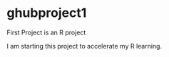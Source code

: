 # ghubproject1
First Project
is an R project

I am starting this project to accelerate my R learning.  
